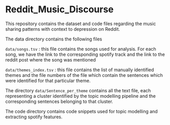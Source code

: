 # Reddit_Music_Discourse

This repository contains the dataset and code files regarding the music sharing patterns with context to depression on Reddit. 

The data directory contains the following files 

`data/songs.tsv` : this file contains the songs used for analysis. For each song, we have the link to the corresponding spotify track and the link to the reddit post where the song was mentioned 

`data/themes_index.tsv` : this file contains the list of manually identified themes and the file numbers of the file which contain the sentences which were identified for that particular theme. 

The directory `data/Sentence_per_theme` contains all the text file, each representing a cluster identified by the topic modelling pipeline and the corresponding sentences belonging to that cluster. 

The code directory contains code snippets used for topic modelling and extracting spotify features. 




